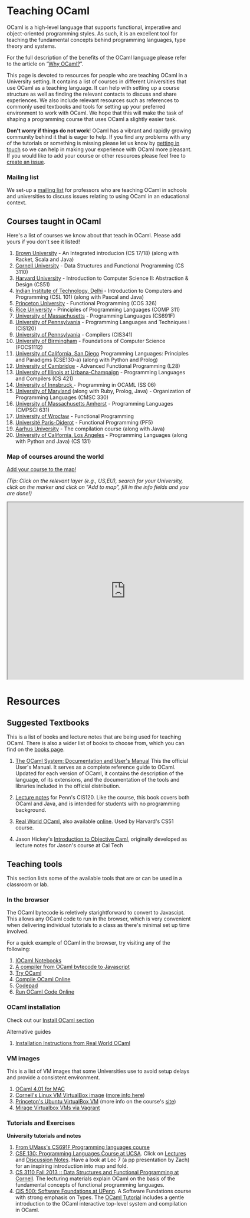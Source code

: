 <!-- ((! set title Teaching OCaml !)) ((! set learn !)) -->

# Teaching OCaml

OCaml is a high-level language that supports functional, imperative
and object-oriented programming styles. As such, it is an excellent
tool for teaching the fundamental concepts behind programming
languages, type theory and systems.

For the full description of the benefits of the OCaml language
please refer to the article on
“[Why OCaml?](https://realworldocaml.org/v1/en/html/prologue.html)”.

This page is devoted to resources for people who are teaching OCaml in
a University setting. It contains a list of courses in different
Universities that use OCaml as a teaching language. It can help with
setting up a course structure as well as finding the relevant contacts
to discuss and share experiences. We also include relevant resources
such as references to commonly used textbooks and tools for
setting up your preferred environment to work with OCaml. We hope that
this will make the task of shaping a programming course that uses
OCaml a slightly easier task.

**Don't worry if things do not work**! OCaml has a vibrant and rapidly
  growing community behind it that is eager to help. If you find any
  problems with any of the tutorials or something is missing please
  let us know by
  [getting in touch](http://lists.ocaml.org/listinfo/teaching) so we
  can help in making your experience with OCaml more pleasant. If you
  would like to add your course or other resources please feel free to
  [create an issue](https://github.com/ocaml/ocaml.org/issues/new).

### Mailing list
We set-up a [mailing list](http://lists.ocaml.org/listinfo/teaching) for professors who are teaching OCaml in schools and universities to discuss issues relating to using OCaml in an educational context. 

## Courses taught in OCaml

Here's a list of courses we know about that teach in OCaml.
Please add yours if you don't see it listed!

1. [Brown University](http://cs.brown.edu/courses/cs017/) - An Integrated introducion (CS 17/18)  (along with Racket, Scala and Java)
1. [Cornell University](http://www.cs.cornell.edu/courses/cs3110/2012sp/courseinfo.php) - Data Structures and Functional Programming (CS 3110)
1. [Harvard University](http:/www.fas.harvard.edu/~cs51) - Introduction to Computer Science II: Abstraction & Design  (CS51)
1. [Indian Institute of Technology, Delhi](http://www.cse.iitd.ernet.in/~ssen/csl101/details.html) - Introduction to Computers and Programming (CSL 101) (along with Pascal and Java)
1. [Princeton University](http://www.cs.princeton.edu/courses/archive/fall14/cos326/) - Functional Programming (COS 326)
1. [Rice University](http://www.cs.rice.edu/~javaplt/311/info.html) - Principles of Programming Languages (COMP 311)
1. [University of Massachusetts](http://people.cs.umass.edu/~arjun/courses/cs691f/) - Programming Languages (CS691F)
1. [University of Pennsylvania](http://www.seas.upenn.edu/~cis120/current/) - Programming Languages and Techniques I (CIS120)
1. [University of Pennsylvania](http://www.cis.upenn.edu/~cis341/current/) - Compilers  (CIS341)
1. [University of Birmingham](https://sites.google.com/site/focs1112/) - Foundations of Computer Science (FOCS1112)
1. [University of California, San Diego](http://cseweb.ucsd.edu/classes/wi14/cse130-a/) Programming Languages:
Principles and Paradigms (CSE130-a)  (along with Python and Prolog)
1. [University of Cambridge](http://www.cl.cam.ac.uk/teaching/1415/L28/) - Advanced Functional Programming (L28)
1. [University of Illinois at Urbana-Champaign](https://courses.engr.illinois.edu/cs421/) - Programming Languages and Compilers (CS 421)
1. [University of Innsbruck ](http://cl-informatik.uibk.ac.at/teaching/ss06/ocaml/schedule.php) -  Programming in OCAML (SS 06)
1. [University of Maryland](http://www.cs.umd.edu/class/spring2014/cmsc330/) (along with Ruby, Prolog, Java) - Organization of Programming Languages (CMSC 330)
1. [University of Massachusetts Amherst](http://people.cs.umass.edu/~arjun/teaching/631/) - Programming Languages (CMPSCI 631)
1. [University of Wrocław](https://international.uni.wroc.pl/en/course/functional-programming) - Functional Programming
1. [Université Paris-Diderot](http://www.pps.univ-paris-diderot.fr/~treinen/teaching/pf5/) - Functional Programming (PF5)
1. [Aarhus University](https://services.brics.dk/java/courseadmin/dOvs) - The compilation course (along with Java)
1. [University of California, Los Angeles](http://www.registrar.ucla.edu/schedule/subdet.aspx?term=14F&srs=187510200) - Programming Languages (along with Python and Java) (CS 131)
### Map of courses around the world

[Add your course to the map!](https://www.google.com/maps/d/edit?mid=zk8_K4G_usic.kkzYvEvqV44Q)

_(Tip: Click on the relevant layer (e.g., US,EU), search for your
University, click on the marker and click on "Add to map", fill in the
info fields and you are done!)_

<iframe src="https://www.google.com/maps/d/embed?mid=zk8_K4G_usic.kkzYvEvqV44Q" width="640" height="480"></iframe>


# Resources


## Suggested Textbooks 


This is a list of books and lecture notes that are being used for
teaching OCaml. There is also a wider list of books to choose from, which you can find on the [books page](http://ocaml.org/learn/books.html).

1. [The OCaml System: Documentation and User's Manual](http://caml.inria.fr/pub/docs/manual-ocaml/) This the official User's Manual. It serves as a complete reference guide to OCaml. Updated for each version of OCaml, it contains the description of the language, of its extensions, and the documentation of the tools and libraries included in the official distribution. 

1. [Lecture notes](http://www.seas.upenn.edu/~cis120/current/notes/120notes.pdf)
   for Penn's CIS120.  Like the course, this book covers both OCaml
   and Java, and is intended for students with no programming
   background.
1. [Real World OCaml](http://shop.oreilly.com/product/0636920024743.do),
   also available [online](https://realworldocaml.org/).  Used by Harvard's CS51 course.
1. Jason Hickey's [Introduction to Objective Caml](http://files.metaprl.org/doc/ocaml-book.pdf),
   originally developed as lecture notes for Jason's course at Cal Tech 



## Teaching tools

This section lists some of the available tools that are or can be used in a classroom or lab.

### In the browser

The OCaml bytecode is reletively starightforward to convert to Javascipt. This allows any OCaml code to run in the browser, which is very convenient when delivering individual tutorials to a class as there's minimal set up time involved. 

For a quick example of OCaml in the browser, try visiting any of the following: 

1. [IOCaml Notebooks](https://github.com/andrewray/iocaml/blob/master/README.md)
1. [A compiler from OCaml bytecode to Javascript](http://ocsigen.github.io/js_of_ocaml/)
1. [Try OCaml](http://try.ocamlpro.com/)
1. [Compile OCaml Online](http://www.compileonline.com/compile_ocaml_online.php)
1. [Codepad](http://codepad.org/)
1. [Run OCaml Code Online](https://dbgr.cc/l/ocaml)


### OCaml installation

Check out our [Install OCaml section](http://ocaml.org/docs/install.html)

Alternative guides

1. [Installation Instructions from Real World OCaml](https://github.com/realworldocaml/book/wiki/Installation-Instructions)


### VM images

This is a list of VM images that some Universities use to avoid setup
delays and provide a consistent environment.

1. [OCaml 4.01 for MAC](http://caml.inria.fr/pub/distrib/ocaml-4.01/ocaml-4.01.0-intel.dmg)
1. [Cornell's Linux VM VirtualBox image](https://cornell.app.box.com/s/acqwpvnidu5yq1osd8lb) ([more info here](http://www.cs.cornell.edu/courses/CS3110/2014sp/hw/0/ps0.pdf))
1. [Princeton's Ubuntu VirtualBox VM](http://www.cs.princeton.edu/~cos326/Ubuntu326.ova) (more info on the course's [site](http://www.cs.princeton.edu/courses/archive/fall14/cos326/resources.php))
1. [Mirage Virtualbox VMs via Vagrant](https://github.com/mirage/mirage-vagrant-vms)


### Tutorials and Exercises

**University tutorials and notes**

1. [From UMass's CS691F Programming languages course](http://people.cs.umass.edu/~arjun/courses/cs691f/assignments/ocaml-tutorial.html)
1. [CSE 130: Programming Languages Course at UCSA](http://cseweb.ucsd.edu/classes/wi11/cse130/). Click on [Lectures](http://cseweb.ucsd.edu/classes/wi11/cse130/) and [Discussion Notes](http://cseweb.ucsd.edu/classes/wi11/cse130/). Have a look at Lec 7 (a pp presentation by Zach) for an inspiring introduction into map and fold.
1. [CS 3110 Fall 2013 :: Data Structures and Functional Programming at Cornell](http://www.cs.cornell.edu/courses/cs3110/2013fa/lecture_notes.php). The lecturing materials explain OCaml on the basis of the fundamental concepts of functional programming languages.
1. [CIS 500: Software Foundations at UPenn](http://www.seas.upenn.edu/~cis500/cis500-f05/index.html). A Software Fundations course with strong emphasis on Types. The [OCaml Tutorial](http://www.seas.upenn.edu/~cis500/cis500-f05/resources/seas-ocaml.html) includes a gentle introduction to the OCaml interactive top-level system and compilation in OCaml.

